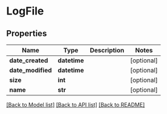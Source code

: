 # LogFile

## Properties
Name | Type | Description | Notes
------------ | ------------- | ------------- | -------------
**date_created** | **datetime** |  | [optional] 
**date_modified** | **datetime** |  | [optional] 
**size** | **int** |  | [optional] 
**name** | **str** |  | [optional] 

[[Back to Model list]](../README.md#documentation-for-models) [[Back to API list]](../README.md#documentation-for-api-endpoints) [[Back to README]](../README.md)

